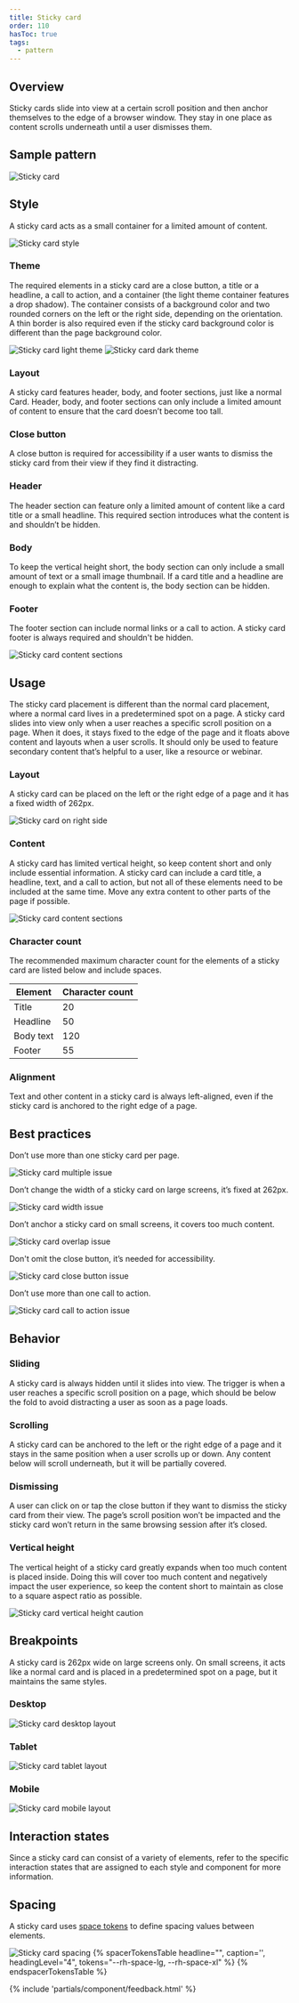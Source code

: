 ```yaml
---
title: Sticky card
order: 110
hasToc: true
tags:
  - pattern
---
```


<link rel="stylesheet" href="{{ '/assets/packages/@rhds/elements/elements/rh-table/rh-table-lightdom.css' | url }}">
<link rel="stylesheet" href="{{ '/styles/samp.css' | url }}">

## Overview

Sticky cards slide into view at a certain scroll position and then anchor themselves to the edge of a browser window. They stay in one place as content scrolls underneath until a user dismisses them.


## Sample pattern

<uxdot-example width-adjustment="274px">
  <img src="{{ './sticky-card.svg' | url }}" alt="Sticky card">
</uxdot-example>


## Style

A sticky card acts as a small container for a limited amount of content.

<uxdot-example width-adjustment="451px">
  <img src="{{ './sticky-card-style.svg' | url }}" alt="Sticky card style">
</uxdot-example>


### Theme

The required elements in a sticky card are a close button, a title or a headline, a call to action, and a container (the light theme container features a drop shadow). The container consists of a background color and two rounded corners on the left or the right side, depending on the orientation. A thin border is also required even if the sticky card background color is different than the page background color.

<uxdot-example width-adjustment="277px">
  <img src="{{ './sticky-card-theme-light.svg' | url }}" alt="Sticky card light theme">
</uxdot-example>

<uxdot-example color-palette="darkest" width-adjustment="277px">
  <img src="{{ './sticky-card-theme-dark.svg' | url }}" alt="Sticky card dark theme">
</uxdot-example>

### Layout

A sticky card features header, body, and footer sections, just like a normal Card. Header, body, and footer sections can only include a limited amount of content to ensure that the card doesn’t become too tall.


### Close button

A close button is required for accessibility if a user wants to dismiss the sticky card from their view if they find it distracting.


### Header

The header section can feature only a limited amount of content like a card title or a small headline. This required section introduces what the content is and shouldn’t be hidden.


### Body

To keep the vertical height short, the body section can only include a small amount of text or a small image thumbnail. If a card title and a headline are enough to explain what the content is, the body section can be hidden.


### Footer

The footer section can include normal links or a call to action. A sticky card footer is always required and shouldn't be hidden.

<uxdot-example width-adjustment="870px">
  <img src="{{ './sticky-card-layout.svg' | url }}" alt="Sticky card content sections">
</uxdot-example>


## Usage

The sticky card placement is different than the normal card placement, where a normal card lives in a predetermined spot on a page. A sticky card slides into view only when a user reaches a specific scroll position on a page. When it does, it stays fixed to the edge of the page and it floats above content and layouts when a user scrolls. It should only be used to feature secondary content that’s helpful to a user, like a resource or webinar.

### Layout

A sticky card can be placed on the left or the right edge of a page and it has a fixed width of 262px.

<uxdot-example width-adjustment="872px">
  <img src="{{ './sticky-card-layout-right.svg' | url }}" alt="Sticky card on right side">
</uxdot-example>


### Content

A sticky card has limited vertical height, so keep content short and only include essential information. A sticky card can include a card title, a headline, text, and a call to action, but not all of these elements need to be included at the same time. Move any extra content to other parts of the page if possible.

<uxdot-example width-adjustment="596px">
  <img src="{{ './sticky-card-content.png' | url }}" alt="Sticky card content sections">
</uxdot-example>


### Character count

The recommended maximum character count for the elements of a sticky card are listed below and include spaces.

<rh-table>
  <table>
    <thead>
      <tr>
        <th scope="col" data-label="Element">Element</th>
        <th scope="col" data-label="Character count">Character count</th>
      </tr>
    </thead>
    <tbody>
      <tr>
        <td data-label="Element">Title</td>
        <td data-label="Character count">20</td>
      </tr>
      <tr>
        <td data-label="Element">Headline</td>
        <td data-label="Character count">50</td>
      </tr>
      <tr>
        <td data-label="Element">Body text</td>
        <td data-label="Character count">120</td>
      </tr>
      <tr>
        <td data-label="Element">Footer</td>
        <td data-label="Character count">55</td>
      </tr>
    </tbody>
  </table>
</rh-table>


### Alignment

Text and other content in a sticky card is always left-aligned, even if the sticky card is anchored to the right edge of a page.

## Best practices

Don’t use more than one sticky card per page.

<uxdot-example width-adjustment="870px" danger>
  <img src="{{ './sticky-card-best-practices-1.svg' | url }}" alt="Sticky card multiple issue">
</uxdot-example>

Don’t change the width of a sticky card on large screens, it’s fixed at 262px.

<uxdot-example width-adjustment="375px" danger>
  <img src="{{ './sticky-card-best-practices-2.svg' | url }}" alt="Sticky card width issue">
</uxdot-example>

Don’t anchor a sticky card on small screens, it covers too much content.

<uxdot-example width-adjustment="386px" danger>
  <img src="{{ './sticky-card-best-practices-3.svg' | url }}" alt="Sticky card overlap issue">
</uxdot-example>

Don't omit the close button, it’s needed for accessibility.

<uxdot-example width-adjustment="277px" danger>
  <img src="{{ './sticky-card-best-practices-4.svg' | url }}" alt="Sticky card close button issue">
</uxdot-example>

Don’t use more than one call to action.

<uxdot-example width-adjustment="277px" danger>
  <img src="{{ './sticky-card-best-practices-5.svg' | url }}" alt="Sticky card call to action issue">
</uxdot-example>


## Behavior

### Sliding

A sticky card is always hidden until it slides into view. The trigger is when a user reaches a specific scroll position on a page, which should be below the fold to avoid distracting a user as soon as a page loads.


### Scrolling

A sticky card can be anchored to the left or the right edge of a page and it stays in the same position when a user scrolls up or down. Any content below will scroll underneath, but it will be partially covered.


### Dismissing

A user can click on or tap the close button if they want to dismiss the sticky card from their view. The page’s scroll position won’t be impacted and the sticky card won’t return in the same browsing session after it’s closed.


### Vertical height

The vertical height of a sticky card greatly expands when too much content is placed inside. Doing this will cover too much content and negatively impact the user experience, so keep the content short to maintain as close to a square aspect ratio as possible.

<uxdot-example width-adjustment="603px">
  <img src="{{ './sticky-card-behavior-height.svg' | url }}" alt="Sticky card vertical height caution">
</uxdot-example>


## Breakpoints

A sticky card is 262px wide on large screens only. On small screens, it acts like a normal card and is placed in a predetermined spot on a page, but it maintains the same styles.


### Desktop

<uxdot-example width-adjustment="1000px" variant="full" alignment="left" no-border>
  <img src="{{ './sticky-card-responsive-desktop.svg' | url }}" alt="Sticky card desktop layout">
</uxdot-example>


### Tablet

<uxdot-example width-adjustment="768px" variant="full" alignment="left" no-border>
  <img src="{{ './sticky-card-responsive-tablet.svg' | url }}" alt="Sticky card tablet layout">
</uxdot-example>


### Mobile

<uxdot-example width-adjustment="360px" variant="full" alignment="left" no-border>
  <img src="{{ './sticky-card-responsive-mobile.svg' | url }}" alt="Sticky card mobile layout">
</uxdot-example>


## Interaction states

Since a sticky card can consist of a variety of elements, refer to the specific interaction states that are assigned to each style and component for more information.

## Spacing

A sticky card uses [space tokens](/tokens/space/) to define spacing 
values between elements.

<uxdot-example width-adjustment="287px">
  <img src="{{ './sticky-card-spacing.svg' | url }}" alt="Sticky card spacing"> 
</uxdot-example>

<rh-table>
{% spacerTokensTable 
  headline="",
  caption='',
  headingLevel="4",
  tokens="--rh-space-lg, --rh-space-xl" %}
{% endspacerTokensTable %}
</rh-table>


{% include 'partials/component/feedback.html' %}

